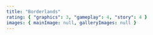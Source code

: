 ```yaml
---
title: "Borderlands"
rating: { "graphics": 3, "gameplay": 4, "story": 4 }
images: { mainImage: null, galleryImages: null }
---
```

